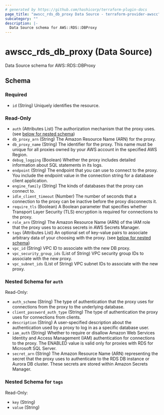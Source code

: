 ```yaml
---
# generated by https://github.com/hashicorp/terraform-plugin-docs
page_title: "awscc_rds_db_proxy Data Source - terraform-provider-awscc"
subcategory: ""
description: |-
  Data Source schema for AWS::RDS::DBProxy
---
```


# awscc_rds_db_proxy (Data Source)

Data Source schema for AWS::RDS::DBProxy



<!-- schema generated by tfplugindocs -->
## Schema

### Required

- `id` (String) Uniquely identifies the resource.

### Read-Only

- `auth` (Attributes List) The authorization mechanism that the proxy uses. (see [below for nested schema](#nestedatt--auth))
- `db_proxy_arn` (String) The Amazon Resource Name (ARN) for the proxy.
- `db_proxy_name` (String) The identifier for the proxy. This name must be unique for all proxies owned by your AWS account in the specified AWS Region.
- `debug_logging` (Boolean) Whether the proxy includes detailed information about SQL statements in its logs.
- `endpoint` (String) The endpoint that you can use to connect to the proxy. You include the endpoint value in the connection string for a database client application.
- `engine_family` (String) The kinds of databases that the proxy can connect to.
- `idle_client_timeout` (Number) The number of seconds that a connection to the proxy can be inactive before the proxy disconnects it.
- `require_tls` (Boolean) A Boolean parameter that specifies whether Transport Layer Security (TLS) encryption is required for connections to the proxy.
- `role_arn` (String) The Amazon Resource Name (ARN) of the IAM role that the proxy uses to access secrets in AWS Secrets Manager.
- `tags` (Attributes List) An optional set of key-value pairs to associate arbitrary data of your choosing with the proxy. (see [below for nested schema](#nestedatt--tags))
- `vpc_id` (String) VPC ID to associate with the new DB proxy.
- `vpc_security_group_ids` (List of String) VPC security group IDs to associate with the new proxy.
- `vpc_subnet_ids` (List of String) VPC subnet IDs to associate with the new proxy.

<a id="nestedatt--auth"></a>
### Nested Schema for `auth`

Read-Only:

- `auth_scheme` (String) The type of authentication that the proxy uses for connections from the proxy to the underlying database.
- `client_password_auth_type` (String) The type of authentication the proxy uses for connections from clients.
- `description` (String) A user-specified description about the authentication used by a proxy to log in as a specific database user.
- `iam_auth` (String) Whether to require or disallow Amazon Web Services Identity and Access Management (IAM) authentication for connections to the proxy. The ENABLED value is valid only for proxies with RDS for Microsoft SQL Server.
- `secret_arn` (String) The Amazon Resource Name (ARN) representing the secret that the proxy uses to authenticate to the RDS DB instance or Aurora DB cluster. These secrets are stored within Amazon Secrets Manager.


<a id="nestedatt--tags"></a>
### Nested Schema for `tags`

Read-Only:

- `key` (String)
- `value` (String)



